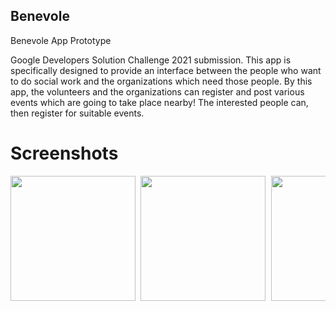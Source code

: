 ## Benevole
Benevole App Prototype 

Google Developers Solution Challenge 2021 submission.
This app is specifically designed to provide an interface between the people who want to do social work and the organizations which need those people. By this app, the volunteers and the organizations can register and post various events which are going to take place nearby! The interested people can, then register for suitable events.


# Screenshots 
<pre>
<img src = "https://github.com/chinmaychahar/benevole/blob/master/screenshots/splash screen.jpg" width = "200"> <img src = "https://github.com/chinmaychahar/benevole/blob/master/screenshots/Login screen.jpg" width = "200"> <img src = "https://github.com/chinmaychahar/benevole/blob/master/screenshots/signup screen.jpg" width = "200"> <img src = "https://github.com/chinmaychahar/benevole/blob/master/screenshots/Email Verification.png" width = "200"> <img src = "https://github.com/chinmaychahar/benevole/blob/master/screenshots/Dashboard screen.jpg" width = "200"> <img src = "https://github.com/chinmaychahar/benevole/blob/master/screenshots/UserProfile screen.jpg" width = "200"> <img src = "https://github.com/chinmaychahar/benevole/blob/master/screenshots/Postevents screen.jpg" width = "200"> <img src = "https://github.com/chinmaychahar/benevole/blob/master/screenshots/ShowEvents screen.jpg" width = "200"> 

<pre>

